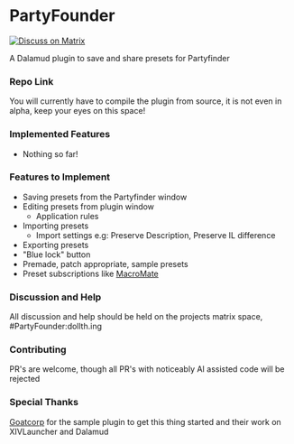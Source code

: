 # PartyFounder
[![Discuss on Matrix](https://img.shields.io/badge/Matrix_Discussion-%23PartyFounder%3Adollth.ing-white%3Fstyle%3Dplastic?color=white)
](https://matrix.to/#/#PartyFounder:dollth.ing)

A Dalamud plugin to save and share presets for Partyfinder 

### Repo Link
You will currently have to compile the plugin from source, it is not even in alpha, keep your eyes on this space!

### Implemented Features
 - Nothing so far!

### Features to Implement
 - Saving presets from the Partyfinder window
 - Editing presets from plugin window
   - Application rules
 - Importing presets
   - Import settings e.g: Preserve Description, Preserve IL difference
 - Exporting presets
 - "Blue lock" button
 - Premade, patch appropriate, sample presets
 - Preset subscriptions like [MacroMate](https://github.com/grittyfrog/MacroMate)

### Discussion and Help
All discussion and help should be held on the projects matrix space, #PartyFounder:dollth.ing

### Contributing
PR's are welcome, though all PR's with noticeably AI assisted code will be rejected

### Special Thanks
[Goatcorp](https://github.com/goatcorp) for the sample plugin to get this thing started and their work on XIVLauncher and Dalamud
